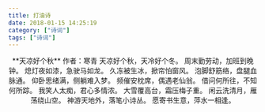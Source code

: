 ```yaml
---
title: 打油诗
date: 2018-01-15 14:25:19
category: ["诗词"]
tags: ["诗词"]
---
```

<center>
**天凉好个秋**
作者：寒青
<!--more-->
天凉好个秋，天冷好个冬。
周末勤劳动，加班到晚钟。
熄灯夜如漆，急驶马如龙。
久冻被生冰，掀帘怕窗风。
泡脚舒筋络，盘腿血脉通。
仰卧思绪满，侧躺难入梦。
频催安枕席，偶遇老仙翁。
借问何所往，不知何所踪。
我笑人太痴，君心多情浓。
大雪覆高台，霜压梅子重。
闲云洗清月，雁荡绕山空。
神游天地外，落笔小诗丛。
愿寄书生意，萍水一相逢。
</center>
